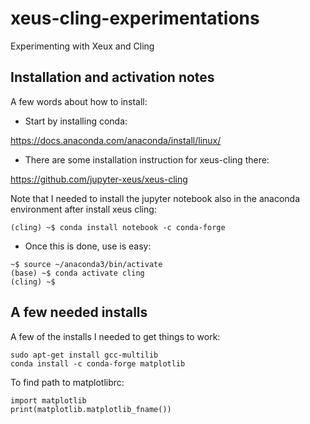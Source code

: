 # xeus-cling-experimentations

Experimenting with Xeux and Cling

## Installation and activation notes

A few words about how to install:

- Start by installing conda:

https://docs.anaconda.com/anaconda/install/linux/

- There are some installation instruction for xeus-cling there:

https://github.com/jupyter-xeus/xeus-cling

Note that I needed to install the jupyter notebook also in the anaconda environment after install xeus cling:

```
(cling) ~$ conda install notebook -c conda-forge
```

- Once this is done, use is easy:

```
~$ source ~/anaconda3/bin/activate 
(base) ~$ conda activate cling
(cling) ~$ 
```

## A few needed installs

A few of the installs I needed to get things to work:

```
sudo apt-get install gcc-multilib
conda install -c conda-forge matplotlib 
```

To find path to matplotlibrc:

```
import matplotlib
print(matplotlib.matplotlib_fname())
```

